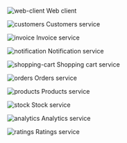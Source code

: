 ![web-client](https://travis-ci.org/rso-vaje-6315/web-client.svg) Web client

![customers](https://travis-ci.org/rso-vaje-6315/customers-service.svg) Customers service

![invoice](https://travis-ci.org/rso-vaje-6315/invoice-service.svg) Invoice service

![notification](https://travis-ci.org/rso-vaje-6315/notification-service.svg) Notification service

![shopping-cart](https://travis-ci.org/rso-vaje-6315/shopping-cart-service.svg) Shopping cart service

![orders](https://travis-ci.org/rso-vaje-6315/orders-service.svg) Orders service

![products](https://travis-ci.org/rso-vaje-6315/products-service.svg) Products service

![stock](https://travis-ci.org/rso-vaje-6315/stock-service.svg) Stock service

![analytics](https://travis-ci.org/rso-vaje-6315/analytics-service.svg) Analytics service

![ratings](https://travis-ci.org/rso-vaje-6315/ratings-service.svg) Ratings service
